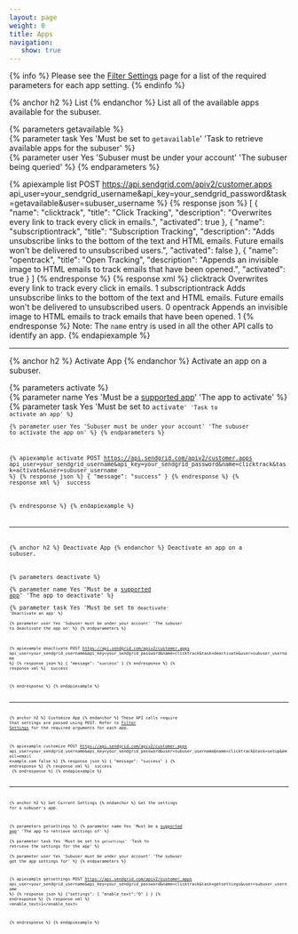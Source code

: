 ```yaml
---
layout: page
weight: 0
title: Apps
navigation:
   show: true
---
```


{% info %}
Please see the [Filter Settings]({{root_url}}/API_Reference/Web_API/filter_settings.html) page for a list of the required parameters for each app setting. 
{% endinfo %}

{% anchor h2 %}
List 
{% endanchor %}
List all of the available apps available for the subuser.

{% parameters getavailable %}   
  {% parameter task Yes 'Must be set to <code>getavailable</code>' 'Task to retrieve available apps for the subuser' %}  
  {% parameter user Yes 'Subuser must be under your account' 'The subuser being queried' %}
{% endparameters %}

{% apiexample list POST https://api.sendgrid.com/apiv2/customer.apps api_user=your_sendgrid_username&api_key=your_sendgrid_password&task=getavailable&user=subuser_username %}
  {% response json %}
[
  {
    "name": "clicktrack",
    "title": "Click Tracking",
    "description": "Overwrites every link to track every click in emails.",
    "activated": true
  },
  {
    "name": "subscriptiontrack",
    "title": "Subscription Tracking",
    "description": "Adds unsubscribe links to the bottom of the text and HTML emails. Future emails won't be delivered to unsubscribed users.",
    "activated": false
  },
  {
    "name": "opentrack",
    "title": "Open Tracking",
    "description": "Appends an invisible image to HTML emails to track emails that have been opened.",
    "activated": true
  }
]
  {% endresponse %}
  {% response xml %}
<apps>
  <app>
    <name>clicktrack</name>
    <title>Click Tracking</title>
    <description>Overwrites every link to track every click in emails.</description>
    <activated>1</activated>
  </app>
  <app>
    <name>subscriptiontrack</name>
    <title>Subscription Tracking</title>
    <description>Adds unsubscribe links to the bottom of the text and HTML emails.  Future emails won't be delivered to unsubscribed users.</description>
    <activated>0</activated>
  </app>
  <app>
    <name>opentrack</name>
    <title>Open Tracking</title>
    <description>Appends an invisible image to HTML emails to track emails that have been opened.</description>
    <activated>1</activated>
  </app>
</apps>
  {% endresponse %}
Note: The <code>name</code> entry is used in all the other API calls to identify an app. {% endapiexample %}

* * * * *

{% anchor h2 %}
Activate App 
{% endanchor %}
Activate an app on a subuser.

{% parameters activate %}   
  {% parameter name Yes 'Must be a [supported app](https://sendgrid.com/docs/API_Reference/Web_API/filter_settings.html)' 'The app to activate' %}  
  {% parameter task Yes 'Must be set to <code>activate<code>' 'Task to activate an app' %}  
  {% parameter user Yes 'Subuser must be under your account' 'The subuser to activate the app on' %}
{% endparameters %}

{% apiexample activate POST https://api.sendgrid.com/apiv2/customer.apps api_user=your_sendgrid_username&api_key=your_sendgrid_password&name=clicktrack&task=activate&user=subuser_username %}
  {% response json %}
{
  "message": "success"
}
  {% endresponse %}
  {% response xml %}
<result>
   <message>success</message>
</result>

  {% endresponse %}
{% endapiexample %}

* * * * *

{% anchor h2 %}
Deactivate App 
{% endanchor %}
Deactivate an app on a subuser.

{% parameters deactivate %}   
  {% parameter name Yes 'Must be a [supported app](https://sendgrid.com/docs/API_Reference/Web_API/filter_settings.html)' 'The app to deactivate' %}  
  {% parameter task Yes 'Must be set to <code>deactivate<code>' 'Deactivate an app' %}  
  {% parameter user Yes 'Subuser must be under your account' 'The subuser to deactivate the app on' %}
{% endparameters %}

{% apiexample deactivate POST https://api.sendgrid.com/apiv2/customer.apps api_user=your_sendgrid_username&api_key=your_sendgrid_password&name=clicktrack&task=deactivate&user=subuser_username %}
  {% response json %}
{
  "message": "success"
}
  {% endresponse %}
  {% response xml %}
<result>
   <message>success</message>
</result>

  {% endresponse %}
{% endapiexample %}

* * * * *

{% anchor h2 %}
Customize App 
{% endanchor %}
These API calls require that settings are passed using POST. Refer to [Filter Settings]({{root_url}}/API_Reference/Web_API/filter_settings.html) for the required arguments for each app.

{% apiexample customize POST https://api.sendgrid.com/apiv2/customer.apps api_user=your_sendgrid_username&api_key=your_sendgrid_password&user=subuser_username&name=clicktrack&task=setup&email=email example.com false %}
  {% response json %}
{
  "message": "success"
}
  {% endresponse %}
  {% response xml %}
<result>
   <message>success</message>
</result>
  {% endresponse %}
{% endapiexample %}

* * * * *

{% anchor h2 %}
Get Current Settings 
{% endanchor %}
Get the settings for a subuser's app.

{% parameters getsettings %} 
  {% parameter name Yes 'Must be a [supported app](https://sendgrid.com/docs/API_Reference/Web_API/filter_settings.html)' 'The app to retrieve settings of' %}  
  {% parameter task Yes 'Must be set to <code>getsettings</code>' 'Task to retrieve the settings for the app' %}  
  {% parameter user Yes 'Subuser must be under your account' 'The subuser get the app settings for' %}
{% endparameters %}

{% apiexample getsettings POST https://api.sendgrid.com/apiv2/customer.apps api_user=your_sendgrid_username&api_key=your_sendgrid_password&name=clicktrack&task=getsettings&user=subuser_username %}
  {% response json %}
{"settings":
  {
    "enable_text":"0"
  }
}
  {% endresponse %}
  {% response xml %}
<app>
  <enable_text>1</enable_text>
</app>

  {% endresponse %}
{% endapiexample %}
